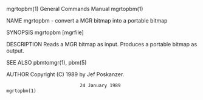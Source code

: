 mgrtopbm(1)                General Commands Manual                mgrtopbm(1)

NAME
       mgrtopbm - convert a MGR bitmap into a portable bitmap

SYNOPSIS
       mgrtopbm [mgrfile]

DESCRIPTION
       Reads a MGR bitmap as input.  Produces a portable bitmap as output.

SEE ALSO
       pbmtomgr(1), pbm(5)

AUTHOR
       Copyright (C) 1989 by Jef Poskanzer.

                               24 January 1989                    mgrtopbm(1)
